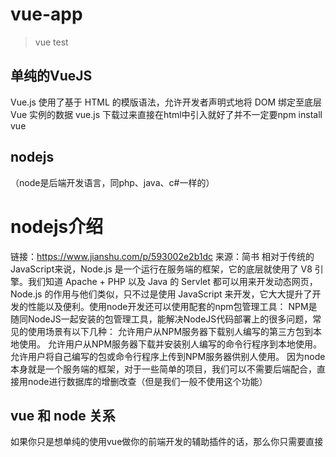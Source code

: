 # vue-app

> vue test
## 单纯的VueJS
Vue.js 使用了基于 HTML 的模版语法，允许开发者声明式地将 DOM 绑定至底层 Vue 实例的数据
vue.js 下载过来直接在html中引入就好了并不一定要npm install vue

## nodejs 
（node是后端开发语言，同php、java、c#一样的）
# nodejs介绍
链接：https://www.jianshu.com/p/593002e2b1dc 来源：简书
相对于传统的JavaScript来说，Node.js 是一个运行在服务端的框架，它的底层就使用了 V8 引擎。我们知道 Apache + PHP 以及 Java 的 Servlet 都可以用来开发动态网页，Node.js 的作用与他们类似，只不过是使用 JavaScript 来开发，它大大提升了开发的性能以及便利。使用node开发还可以使用配套的npm包管理工具：
NPM是随同NodeJS一起安装的包管理工具，能解决NodeJS代码部署上的很多问题，常见的使用场景有以下几种：
允许用户从NPM服务器下载别人编写的第三方包到本地使用。
允许用户从NPM服务器下载并安装别人编写的命令行程序到本地使用。
允许用户将自己编写的包或命令行程序上传到NPM服务器供别人使用。
因为node本身就是一个服务端的框架，对于一些简单的项目，我们可以不需要后端配合，直接用node进行数据库的增删改查（但是我们一般不使用这个功能）
 
 ## vue 和 node 关系
如果你只是想单纯的使用vue做你的前端开发的辅助插件的话，那么你只需要直接<script>引用vue.js便也可以实现vue的双向绑定的功能
  
如果是做前后分离接口服务化之后，前台页面也得整合，node提供整合各个页面所需的驱动使用webpack进行模块化开发
而且使用vue-cli脚手架搭建项目的时候需要nodejs

# vue项目搭建依赖node的npm包管理器  

## 下载安装nodejs
http://nodejs.cn/download/

安装完成node，node有自带的npm，可以直接在cmd中，找到nodeJs安装的路径下，进行命令行全局安装vue-cli 
## 安装vue-cli用于帮助搭建所需的模板框架
- npm install --global vue-cli

## 创建项目
-vue init webpack aa

## 项目中安装组件
 npm install axios --save
 
## Build Setup

``` bash
# install dependencies
npm install

# serve with hot reload at localhost:8080
npm run dev

# build for production with minification
npm run build

# build for production and view the bundle analyzer report
npm run build --report

# run unit tests
npm run unit

# run all tests
npm test
```

For a detailed explanation on how things work, check out the [guide](http://vuejs-templates.github.io/webpack/) and [docs for vue-loader](http://vuejs.github.io/vue-loader).

# 项目内容

- [Vue](https://cn.vuejs.org/v2/guide/)  
- [Vue-Router](https://router.vuejs.org/zh/) 路由
- [Vuex](https://vuex.vuejs.org/zh/) 状态管理
- [axios](https://github.com/axios/axios) 网络请求 <cmd 项目目录:> npm install axios --save
- [Vuetify@1.5.14](https://v15.vuetifyjs.com/zh-Hans/getting-started/quick-start) 组件库    <cmd 项目目录:>  npm install vuetify --save
- [js-cookie](https://github.com/js-cookie/js-cookie#readme) cookie操作
- [js-md5](https://github.com/emn178/js-md5) md5加密
- [Mock.js](http://mockjs.com/) 数据模拟
- [sass](http://sass.bootcss.com/) css拓展
- [eslint](https://cn.eslint.org/) 代码风格

 
